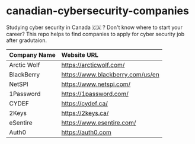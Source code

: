 # canadian-cybersecurity-companies
Studying cyber security in Canada :canada: ? Don't know where to start your career? This repo helps to find companies to apply for cyber security job after gradutaion.

|Company Name|Website URL|
|:-----------|:-----------|
|Arctic Wolf| https://arcticwolf.com/|
| BlackBerry| https://www.blackberry.com/us/en|
| NetSPI    | https://www.netspi.com/|
|1Password  | https://1password.com/|
|CYDEF      | https://cydef.ca/|
|2Keys      | https://2keys.ca/|
|eSentire   | https://www.esentire.com/|
|Auth0      | https://auth0.com|